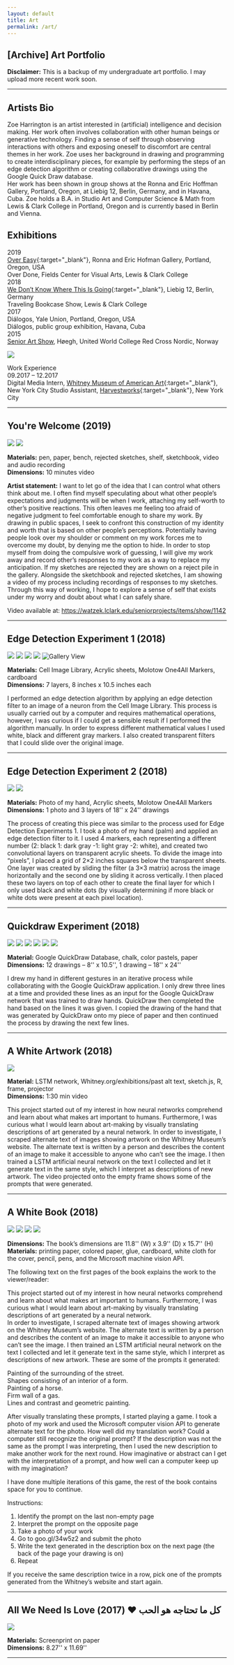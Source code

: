 ```yaml
---
layout: default
title: Art
permalink: /art/
---
```


## \[Archive\] Art Portfolio

**Disclaimer:** This is a backup of my undergraduate art portfolio. I may upload more recent work soon.

---

## Artists Bio

Zoe Harrington is an artist interested in (artificial) intelligence and decision making. Her work often involves collaboration with other human beings or generative technology. Finding a sense of self through observing interactions with others and exposing oneself to discomfort are central themes in her work. Zoe uses her background in drawing and programming to create interdisciplinary pieces, for example by performing the steps of an edge detection algorithm or creating collaborative drawings using the Google Quick Draw database.  
Her work has been shown in group shows at the Ronna and Eric Hoffman Gallery, Portland, Oregon, at Liebig 12, Berlin, Germany, and in Havana, Cuba. Zoe holds a B.A. in Studio Art and Computer Science & Math from Lewis & Clark College in Portland, Oregon and is currently based in Berlin and Vienna.  

## Exhibitions

2019  
[Over Easy](https://www.lclark.edu/live/news/41652-2019-senior-art-exhibition){:target="_blank"}, Ronna and Eric Hofman Gallery, Portland, Oregon, USA  
Over Done, Fields Center for Visual Arts, Lewis & Clark College  
2018  
[We Don’t Know Where This Is Going](https://www.facebook.com/events/liebig12/we-dont-know-where-this-is-going-an-evening-of-ml-experiments/271468990352220/){:target="_blank"}, Liebig 12, Berlin, Germany  
Traveling Bookcase Show, Lewis & Clark College  
2017  
Diálogos, Yale Union, Portland, Oregon, USA  
Diálogos, public group exhibition, Havana, Cuba  
2015  
[Senior Art Show](https://uwcrcn.no/art-exhibition/), Høegh, United World College Red Cross Nordic, Norway  

![](assets/art_images/exhibitions/Final_Review2web.jpg)

Work Experience  
09.2017 – 12.2017  
Digital Media Intern, [Whitney Museum of American Art](https://whitney.org/){:target="_blank"}, New York City
Studio Assistant, [Harvestworks](https://www.harvestworks.org/){:target="_blank"}, New York City

---  

## You're Welcome (2019)

![](assets/art_images/y_welcome/Harrington_19smallweb.jpg)
![](assets/art_images/y_welcome/Harrington_21smallweb.jpg)

**Materials:** pen, paper, bench, rejected sketches, shelf, sketchbook, video and audio recording  
**Dimensions:** 10 minutes video

**Artist statement:** I want to let go of the idea that I can control what others think about me. I often find myself speculating about what other people’s expectations and judgments will be when I work, attaching my self-worth to other’s positive reactions. This often leaves me feeling too afraid of negative judgment to feel comfortable enough to share my work. By drawing in public spaces, I seek to confront this construction of my identity and worth that is based on other people’s perceptions. Potentially having people look over my shoulder or comment on my work forces me to overcome my doubt, by denying me the option to hide. In order to stop myself from doing the compulsive work of guessing, I will give my work away and record other’s responses to my work as a way to replace my anticipation. If my sketches are rejected they are shown on a reject pile in the gallery. Alongside the sketchbook and rejected sketches, I am showing a video of my process including recordings of responses to my sketches. Through this way of working, I hope to explore a sense of self that exists under my worry and doubt about what I can safely share.

Video available at: https://watzek.lclark.edu/seniorprojects/items/show/1142

---

## Edge Detection Experiment 1 (2018)

![](assets/art_images/ed1/Harrington_04web.jpg)
![](assets/art_images/ed1/Harrington_05web.jpg)
![](assets/art_images/ed1/Harrington_06web.jpg)
![](assets/art_images/ed1/tempweb.jpg)
![Gallery View](assets/art_images/ed1/Final_Review1web.jpg)

**Materials:** Cell Image Library, Acrylic sheets, Molotow One4All Markers, cardboard  
**Dimensions:** 7 layers,  8 inches x 10.5 inches each

I performed an edge detection algorithm by applying an edge detection filter to an image of a neuron from the Cell Image Library. This process is usually carried out by a computer and requires mathematical operations, however, I was curious if I could get a sensible result if I performed the algorithm manually. In order to express different mathematical values I used white, black and different gray markers. I also created transparent filters that I could slide over the original image.

---

## Edge Detection Experiment 2 (2018)

![](assets/art_images/ed2/Harrington_09web.jpg)
![](assets/art_images/ed2/Harrington_10web.jpg)

**Materials:** Photo of my hand, Acrylic sheets, Molotow One4All Markers  
**Dimensions:** 1 photo and 3 layers of 18'' x 24'' drawings

The process of creating this piece was similar to the process used for Edge Detection Experiments 1. I took a photo of my hand (palm) and applied an edge detection filter to it. I used 4 markers, each representing a different number (2: black 1: dark gray -1: light gray -2: white), and created two convolutional layers on transparent acrylic sheets. To divide the image into “pixels”, I placed a grid of 2×2 inches squares below the transparent sheets. One layer was created by sliding the filter (a 3×3 matrix) across the image horizontally and the second one by sliding it across vertically. I then placed these two layers on top of each other to create the final layer for which I only used black and white dots (by visually determining if more black or white dots were present at each pixel location). 

---

## Quickdraw Experiment (2018)

![](assets/art_images/quickdraw/Harrington_07web.jpg)
![](assets/art_images/quickdraw/Harrington_08web.jpg)
![](assets/art_images/quickdraw/hands/hands1web.jpg)
![](assets/art_images/quickdraw/hands/hands2web.jpg)
![](assets/art_images/quickdraw/hands/hands3web.jpg)
![](assets/art_images/quickdraw/hands/hands4web.jpg)

**Material:** Google QuickDraw Database, chalk, color pastels, paper  
**Dimensions:** 12 drawings – 8'' x 10.5'', 1 drawing – 18'' x 24''

I drew my hand in different gestures in an iterative process while collaborating with the Google QuickDraw application. I only drew three lines at a time and provided these lines as an input for the Google QuickDraw network that was trained to draw hands. QuickDraw then completed the hand based on the lines it was given. I copied the drawing of the hand that was generated by QuickDraw onto my piece of paper and then continued the process by drawing the next few lines.

---

## A White Artwork (2018)

![](assets/art_images/white_artwork/Harrington_02web.jpg)

**Material:** LSTM network, Whitney.org/exhibitions/past alt text, sketch.js, R, frame, projector  
**Dimensions:** 1:30 min video

This project started out of my interest in how neural networks comprehend and learn about what makes art important to humans. Furthermore, I was curious what I would learn about art-making by visually translating descriptions of art generated by a neural network. In order to investigate, I scraped alternate text of images showing artwork on the Whitney Museum’s website. The alternate text is written by a person and describes the content of an image to make it accessible to anyone who can’t see the image. I then trained a LSTM artificial neural network on the text I collected and let it generate text in the same style, which I interpret as descriptions of new artwork. The video projected onto the empty frame shows some of the prompts that were generated. 

---

## A White Book (2018)

![](assets/art_images/white_book/Harrington_11web.jpg)
![](assets/art_images/white_book/Harrington_12web.jpg)
![](assets/art_images/white_book/Harrington_13web.jpg)
![](assets/art_images/white_book/Harrington_14web.jpg)

**Dimensions:** The book’s dimensions are 11.8'' (W) x 3.9'' (D) x 15.7'' (H)  
**Materials:** printing paper, colored paper, glue, cardboard, white cloth for the cover, pencil, pens, and the Microsoft machine vision API. 

The following text on the first pages of the book explains the work to the viewer/reader:

This project started out of my interest in how neural networks comprehend and learn about what makes art important to humans. Furthermore, I was curious what I would learn about art-making by visually translating descriptions of art generated by a neural network.  
In order to investigate, I scraped alternate text of images showing artwork on the Whitney Museum’s website. The alternate text is written by a person and describes the content of an image to make it accessible to anyone who can’t see the image. I then trained an LSTM artificial neural network on the text I collected and let it generate text in the same style, which I interpret as descriptions of new artwork. These are some of the prompts it generated:

Painting of the surrounding of the street.  
Shapes consisting of an interior of a form.  
Painting of a horse.  
Firm wall of a gas.  
Lines and contrast and geometric painting.  

After visually translating these prompts, I started playing a game. I took a photo of my work and used the Microsoft computer vision API to generate alternate text for the photo. How well did my translation work? Could a computer still recognize the original prompt? If the description was not the same as the prompt I was interpreting, then I used the new description to make another work for the next round. How imaginative or abstract can I get with the interpretation of a prompt, and how well can a computer keep up with my imagination?

I have done multiple iterations of this game, the rest of the book contains space for you to continue.

Instructions:

1) Identify the prompt on the last non-empty page  
2) Interpret the prompt on the opposite page  
3) Take a photo of your work  
4) Go to goo.gl/34w5z2 and submit the photo  
5) Write the text generated in the description box on the next page (the back of the page your drawing is on)  
6) Repeat  

If you receive the same description twice in a row, pick one of the prompts generated from the Whitney’s website and start again.

---

## All We Need Is Love كل ما تحتاجه هو الحب ♥   (2017)

![](assets/art_images/screenprint/Harrington_22_1.jpg)

**Materials:** Screenprint on paper  
**Dimensions:** 8.27'' x 11.69''

--- 
